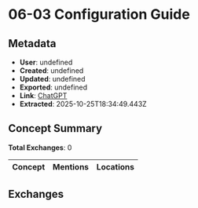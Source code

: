 # **06-03 Configuration Guide**

## Metadata

- **User**: undefined
- **Created**: undefined
- **Updated**: undefined
- **Exported**: undefined
- **Link**: [ChatGPT](undefined)
- **Extracted**: 2025-10-25T18:34:49.443Z

## Concept Summary

**Total Exchanges**: 0

| Concept | Mentions | Locations |
|---------|----------|----------|

## Exchanges

